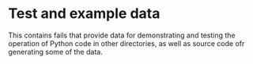 # Test and example data

This contains fails that provide data for demonstrating and testing the
operation of Python code in other directories, as well as source code ofr
generating some of the data.
